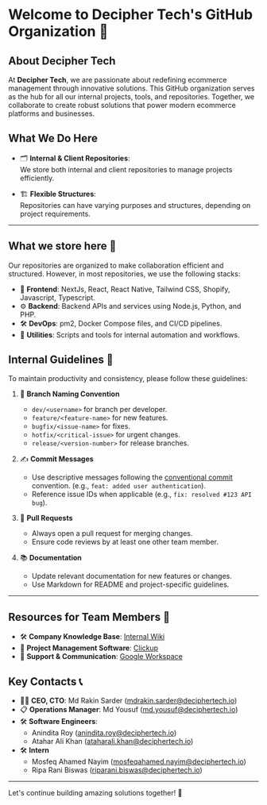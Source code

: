 # Welcome to Decipher Tech's GitHub Organization 👋

## About Decipher Tech
At **Decipher Tech**, we are passionate about redefining ecommerce management through innovative solutions. This GitHub organization serves as the hub for all our internal projects, tools, and repositories. Together, we collaborate to create robust solutions that power modern ecommerce platforms and businesses.


## What We Do Here

- 🗂️ **Internal & Client Repositories**:  
  We store both internal and client repositories to manage projects efficiently.

- 🏗️ **Flexible Structures**:  
  Repositories can have varying purposes and structures, depending on project requirements.

---

## What we store here 🚀
Our repositories are organized to make collaboration efficient and structured. However, in most repositories, we use the following stacks:

- 🎨 **Frontend**: NextJs, React, React Native, Tailwind CSS, Shopify, Javascript, Typescript.
- ⚙️ **Backend**: Backend APIs and services using Node.js, Python, and PHP.
- 🛠️ **DevOps**: pm2, Docker Compose files, and CI/CD pipelines.
- 🔧 **Utilities**: Scripts and tools for internal automation and workflows.


## Internal Guidelines 📜
To maintain productivity and consistency, please follow these guidelines:

1. 🌱 **Branch Naming Convention**  
   - `dev/<username>` for branch per developer.
   - `feature/<feature-name>` for new features.  
   - `bugfix/<issue-name>` for fixes.  
   - `hotfix/<critical-issue>` for urgent changes.  
   - `release/<version-number>` for release branches.

2. ✍️ **Commit Messages**  
   - Use descriptive messages following the [conventional commit](https://www.conventionalcommits.org/en/v1.0.0/#specification) convention. (e.g., `feat: added user authentication`).  
   - Reference issue IDs when applicable (e.g., `fix: resolved #123 API bug`).

3. 🔄 **Pull Requests**  
   - Always open a pull request for merging changes.  
   - Ensure code reviews by at least one other team member.

4. 📚 **Documentation**  
   - Update relevant documentation for new features or changes.  
   - Use Markdown for README and project-specific guidelines.

---

## Resources for Team Members 📂
- 🛠️ **Company Knowledge Base**: [Internal Wiki](https://github.com/Decipher-Tech/.github/wiki)  
- 🚀 **Project Management Software**: [Clickup](https://app.clickup.com/9005022448/inbox?tab=important)  
- 💬 **Support & Communication**: [Google Workspace](https://mail.google.com)



## Key Contacts 📞
- 👨‍💻 **CEO, CTO**: Md Rakin Sarder ([mdrakin.sarder@deciphertech.io](mailto:mdrakin.sarder@deciphertech.io))
- 📋 **Operations Manager**: Md Yousuf ([md.yousuf@deciphertech.io](mailto:md.yousuf@deciphertech.io))  
- 🛠️ **Software Engineers**: 
  - Anindita Roy ([anindita.roy@deciphertech.io](mailto:anindita.roy@deciphertech.io))
  - Atahar Ali Khan ([ataharali.khan@deciphertech.io](mailto:ataharali.khan@deciphertech.io))
- 🛠️ **Intern**
  - Mosfeq Ahamed Nayim ([mosfeqahamed.nayim@deciphertech.io](mailto:mosfeqahamed.nayim@deciphertech.io))
  - Ripa Rani Biswas ([riparani.biswas@deciphertech.io](mailto:riparani.biswas@deciphertech.io))
---

Let's continue building amazing solutions together! 🚀
